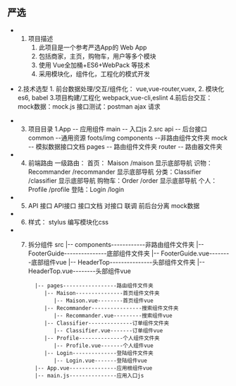 ## 严选
   *  1. 项目描述
         1. 此项目是一个参考严选App的 Web App
         2. 包括商家，主页，购物车，用户等多个模块
         3. 使用 Vue全加桶+ES6+WebPack 等技术
         4. 采用模块化，组件化，工程化的模式开发
   *  2.技术选型
          1. 前台数据处理/交互/组件化：
             vue,vue-router,vuex,
          2. 模块化
             es6, babel
          3.项目构建/工程化  webpack,vue-cli,eslint
          4.前后台交互： mock数据：mock.js
                        接口测试：postman
                        ajax 请求

   *  3. 项目目录
        1.App  -- 应用组件
          main  -- 入口js
        2.src
          api  -- 后台接口
          common  --通用资源 foots/img
          components  --非路由组件文件夹
          mock  -- 模拟数据接口文档
          pages  -- 路由组件文件夹
          router  -- 路由器文件夹
   *  4. 前端路由
         一级路由： 首页： Maison        /maison                显示底部导航
                   识物：Recommander    /recommander           显示底部导航
                   分类：Classifier     /classifier            显示底部导航
                   购物车：Order        /order                 显示底部导航
                   个人：Profile        /profile
                   登陆：Login          /login
   * 5. API 接口
       API接口
       接口文档
       对接口
       联调
       前后台分离
       mock数据
   * 6. 样式： stylus 编写模块化css
   * 7. 拆分组件
          src
              |-- components------------非路由组件文件夹
                 |-- FooterGuide---------------底部组件文件夹
                    |-- FooterGuide.vue--------底部组件vue
                 |-- HeaderTop---------------头部组件文件夹
                    |-- HeaderTop.vue--------头部组件vue

              |-- pages-----------------路由组件文件夹
                 |-- Maison---------------首页组件文件夹
                    |-- Maison.vue--------首页组件vue
                 |-- Recommander----------------搜索组件文件夹
                    |-- Recommander.vue---------搜索组件vue
                 |-- Classifier--------------订单组件文件夹
                    |-- Classifier.vue-------订单组件vue
                 |-- Profile--------------个人组件文件夹
                    |-- Profile.vue-------个人组件vue
                 |-- Login--------------登陆组件文件夹
                    |-- Login.vue-------登陆组件vue
              |-- App.vue---------------应用根组件vue
              |-- main.js---------------应用入口js


